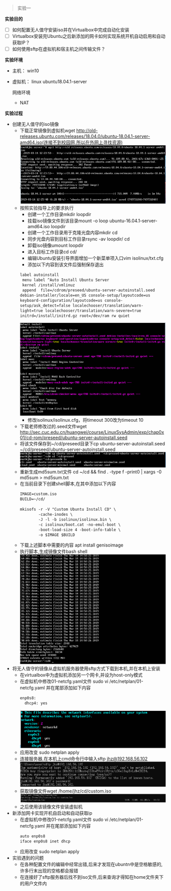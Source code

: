 > 实验一

**实验目的**

- [ ] 如何配置无人值守安装iso并在Virtualbox中完成自动化安装
- [ ] Virtualbox安装完Ubuntu之后新添加的网卡如何实现系统开机自动启用和自动获取IP？
- [ ] 如何使用sftp在虚拟机和宿主机之间传输文件？

**实验环境**

- 主机：    win10

- 虚拟机： linux ubuntu18.04.1-server

  网络环境

  - NAT

**实验过程**

- 创建无人值守的iso镜像
  - 下载正常镜像到虚拟机wget http://old-releases.ubuntu.com/releases/18.04.0/ubuntu-18.04.1-server-amd64.iso(连接不到校园网,所以在外网上寻找资源)
    ![image](https://github.com/CUCCS/linux-2019-JiaHuaiZu/blob/1st/image/1.PNG)
  - 按照实验指导上的要求执行
    - 创建一个工作目录mkdir loopdir
    - 挂载iso镜像文件到该目录mount -o loop ubuntu-16.04.1-server-amd64.iso loopdir
    - 创建一个工作目录用于克隆光盘内容mkdir cd
    - 同步光盘内容到目标工作目录rsync -av loopdir/ cd
    - 卸载iso镜像umount loopdir
    - 进入目标工作目录cd cd/
    - 编辑Ubuntu安装引导界面增加一个新菜单项入口vim isolinux/txt.cfg
    - 添加以下内容到该文件后强制保存退出
    ```
    label autoinstall
     menu label ^Auto Install Ubuntu Server
     kernel /install/vmlinuz
     append  file=/cdrom/preseed/ubuntu-server-autoinstall.seed debian-installer/locale=en_US console-setup/layoutcode=us keyboard-configuration/layoutcode=us console-setup/ask_detect=false localechooser/translation/warn-light=true localechooser/translation/warn-severe=true initrd=/install/initrd.gz root=/dev/ram rw quiet
    ```
    ![image](https://github.com/CUCCS/linux-2019-JiaHuaiZu/blob/1st/image/2.PNG)
    - 修改isolinux/isolinux.cfg，将timeout 300改为timeout 10
  - 下载老师修改过的.seed文件wget http://sec.cuc.edu.cn/huangwei/course/LinuxSysAdmin/exp/chap0x01/cd-rom/preseed/ubuntu-server-autoinstall.seed
  - 将该文件保存到~/cd/preseed目录下cp ubuntu-server-autoinstall.seed ~/cd/preseed/ubuntu-server-autoinstall.seed
  ![image](https://github.com/CUCCS/linux-2019-JiaHuaiZu/blob/1st/image/3.PNG)
  - 重新生成md5sum.txt文件 cd ~/cd && find . -type f -print0 | xargs -0 md5sum > md5sum.txt
  - 在当前目录下创建shell脚本,在其中添加以下内容
    ```
    IMAGE=custom.iso
    BUILD=~/cd/

    mkisofs -r -V "Custom Ubuntu Install CD" \
            -cache-inodes \
            -J -l -b isolinux/isolinux.bin \
            -c isolinux/boot.cat -no-emul-boot \
            -boot-load-size 4 -boot-info-table \
            -o $IMAGE $BUILD
    ```
  - 下载上述脚本中需要的内容 apt install genisoimage
  - 执行脚本,生成镜像文件bash shell
  ![image](https://github.com/CUCCS/linux-2019-JiaHuaiZu/blob/1st/image/4.PNG)
- 将无人值守的镜像从虚拟机服务器使用sftp方式下载到本机,并在本机上安装
  - 在virtualbox中为虚拟机添加另一个网卡,并设为host-only模式
  - 在虚拟机中修改01-netcfg.yaml文件 sudo vi /etc/netplan/01-netcfg.yaml
     并在尾部添加如下内容
     ```
     enp0s8:
       dhcp4: yes
     ```
     ![image](https://github.com/CUCCS/linux-2019-JiaHuaiZu/blob/1st/image/7.png)
  - 应用改变 sudo netplan apply
  - 连接服务器,在本机上cmd命令行中输入sftp jhz@192.168.56.102 
  ![image](https://github.com/CUCCS/linux-2019-JiaHuaiZu/blob/1st/image/5.png)
  - 获取镜像文件wget /home/jhz/cd/custom.iso
  ![image](https://github.com/CUCCS/linux-2019-JiaHuaiZu/blob/1st/image/6.png)
  - 之后使用该镜像文件安装虚拟机
- 新添加网卡实现开机自启动和自动获取ip
  - 在虚拟机中修改01-netcfg.yaml文件 sudo vi /etc/netplan/01-netcfg.yaml
     并在尾部添加如下内容
     ```
    auto enp0s8
    iface enp0s8 inet dhcp

     ```
   - 应用改变 sudo netplan apply
- 实验遇到的问题
  - 在各种配置文件的编辑中经常出错,后来才发现在ubuntn中是空格敏感的,许多行末出现的空格都会报错
  - 在连接好了sftp服务器后找不到iso文件,后来查询才得知在home文件夹下的用户文件内
